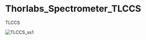 # Thorlabs_Spectrometer_TLCCS

TLCCS

![TLCCS_ss1](https://user-images.githubusercontent.com/30459885/172787688-d4d2a4ed-8bf8-49cf-a399-24573e1f537b.png)
